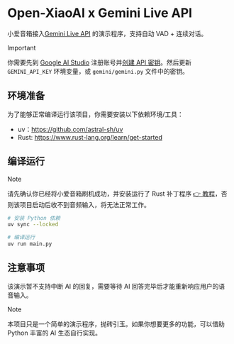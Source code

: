 # Open-XiaoAI x Gemini Live API

小爱音箱接入[Gemini Live API](https://ai.google.dev/gemini-api/docs/live) 的演示程序，支持自动 VAD + 连续对话。

> [!IMPORTANT]
> 你需要先到 [Google AI Studio](https://aistudio.google.com) 注册账号并[创建 API 密钥](https://aistudio.google.com/apikey)。然后更新 `GEMINI_API_KEY` 环境变量，或 `gemini/gemini.py` 文件中的密钥。

## 环境准备

为了能够正常编译运行该项目，你需要安装以下依赖环境/工具：

- uv：https://github.com/astral-sh/uv
- Rust: https://www.rust-lang.org/learn/get-started

## 编译运行

> [!NOTE]
> 请先确认你已经将小爱音箱刷机成功，并安装运行了 Rust 补丁程序 [👉 教程](../../packages/client-rust/README.md)，否则该项目启动后收不到音频输入，将无法正常工作。

```bash
# 安装 Python 依赖
uv sync --locked

# 编译运行
uv run main.py
```

## 注意事项

该演示暂不支持中断 AI 的回复，需要等待 AI 回答完毕后才能重新响应用户的语音输入。

> [!NOTE]
> 本项目只是一个简单的演示程序，抛砖引玉。如果你想要更多的功能，可以借助 Python 丰富的 AI 生态自行实现。
